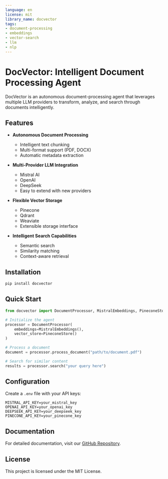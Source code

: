 ```yaml
---
language: en
license: mit
library_name: docvector
tags:
- document-processing
- embeddings
- vector-search
- llm
- nlp
---
```


# DocVector: Intelligent Document Processing Agent

DocVector is an autonomous document-processing agent that leverages multiple LLM providers to transform, analyze, and search through documents intelligently.

## Features

- **Autonomous Document Processing**
  - Intelligent text chunking
  - Multi-format support (PDF, DOCX)
  - Automatic metadata extraction

- **Multi-Provider LLM Integration**
  - Mistral AI
  - OpenAI
  - DeepSeek
  - Easy to extend with new providers

- **Flexible Vector Storage**
  - Pinecone
  - Qdrant
  - Weaviate
  - Extensible storage interface

- **Intelligent Search Capabilities**
  - Semantic search
  - Similarity matching
  - Context-aware retrieval

## Installation

```bash
pip install docvector
```

## Quick Start

```python
from docvector import DocumentProcessor, MistralEmbeddings, PineconeStore

# Initialize the agent
processor = DocumentProcessor(
    embeddings=MistralEmbeddings(),
    vector_store=PineconeStore()
)

# Process a document
document = processor.process_document("path/to/document.pdf")

# Search for similar content
results = processor.search("your query here")
```

## Configuration

Create a `.env` file with your API keys:
```env
MISTRAL_API_KEY=your_mistral_key
OPENAI_API_KEY=your_openai_key
DEEPSEEK_API_KEY=your_deepseek_key
PINECONE_API_KEY=your_pinecone_key
```

## Documentation

For detailed documentation, visit our [GitHub Repository](https://github.com/jabbir-doodle/DocVector-).

## License

This project is licensed under the MIT License. 